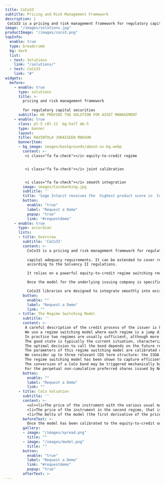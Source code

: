 ```yaml
---
title: CoCo33
subtitle: Pricing and Risk Management Framework
description: |
 CoCo33 is a pricing and risk management framework for regulatory capital securities issued by banks following the Basel III capital adequacy requirements. It relies on a powerful equity-to-credit regime switching reduced form model with stochastic bail-in intensities and stochastic credit to analyse AT1 CoCo bonds, perpetual non-cumulative preferred shares and Tier 2 bonds issued by banks.
image: "/images/solutions.jpg"
productImage: "/images/coco3.png"
topInfo:
  enable: true
  type: breadcrumb
  bg: dark
  list:
  - text: Solutions
    link: "/solutions/"
  - text: CoCo33
    link: "#"
widgets:
  before:
    - enable: true
      type: solutions
      title: >-
        pricing and risk management framework    
        
        for regulatory capital securities
      subtitle: WE PROVIDE THE SOLUTION FOR ASSET MANAGEMENT
    - enable: true
      class: pt-5 c0l-12  bg-half mb-5
      type: banner
      layout: 
      title: RAVINTOLA JOKAISEEN MAKUUN
      bannerItem:
      - bg_image: images/backgrounds/about-us-bg.webp
        content: >-
         <i class="fa fa-check"></i> equity-to-credit regime    


         <i class="fa fa-check"></i> joint calibration    


         <i class="fa fa-check"></i> smooth integration        
        image: images/Cocobanking.jpg
        subtitle: ''
        title: 'Sage Intacct receives the  highest product score in  Core Financials'
        button:
          enable: "true"
          label: "Request a Demo"
          popup: "true"
          link: "#requestdemo"
    - enable: true
      type: accordian
      lists:
      - title: Overview
        subtitle: 'CoCo33'
        content: >-
          CoCo33 is a pricing and risk management framework for regulatory capital securities issued by banks following the Basel III  
          
          capital adequacy requirements. It can be extended to cover regulatory capital securities issued by insurance companies 
          according to the Solvency II regulations.    

          It relies on a powerful equity-to-credit regime switching reduced form model with stochastic bail-in intensities and stochastic credit to analyse AT1 CoCo bonds, perpetual non-cumulative preferred shares and Tier 2 bonds issued by banks. The regime switching model is jointly calibrated on the market quotes of all relevant securities related to the issuing bank such as credit default swaps, options and bonds, on top of the regulatory instruments themselves. Joint calibration allows for consistent pricing and leads to meaningful hedge ratios and risk parameters.    

          Once the model for the underlying issuing company is specified, either through calibration or manually, it can be used to evaluate the regulatory securities, to produce hedge ratios or risk parameters, or to analyse various risk scenarios. The product includes a database of terms and conditions and a technology to  serialize and store either the model parameters or the entire environment used in the calibration.    

          CoCo33 libraries are designed to integrate smoothly into existing risk management or front office systems. Excel add-ins offer an intuitive way to deploy the solution on a desk. A simple and intuitive Excel based utility is provided to test the various functionalities of the product.
        button:
          enable: ""
          label: "Request a Demo" 
          link: ""
      - title: The Regime Switching Model
        subtitle: ''
        content: >-
         A careful description of the credit process of the issuer is key to model the call feature present in AT1 CoCo bonds or non-cumulative preferred shares, and            therefore also the effective maturity of the instrument. 
         We use a regime switching model where each regime is a jump diffusion with its own volatility level. In each regime, a jump in the underlying share price may          be due to multiple factors. It could result from a regulatory or a contractual bail-in, or it could be due to default which sends the share price to zero.              Finally a switch between regimes is also associated with a jump in the underlying share price, thereby generating complex correlation patterns between                  volatility, share price, credit and bail-intensities.
         In practice two regimes are usually sufficient, although more complex structures with three regimes may be possible in some complex cases, in particular to            accommodate non monotonic CDS term structures. With two regimes, one of them can be labelled as the good state, while the other one is viewed as the bad state          for the issuing bank.
         The good state is typically the current situation, characterized by low volatility and a good credit rating, therefore with a low probability of default and            low intensty of bail-in. With some probability the bank may switch at any time to the bad state (think of it as a downgrade) characterized by a high risk of            default, a higher volatility level, and larger bail-in intensities. At the time of the switch or downgrade one would expect to see a significant negative jump          on the price of the underlying share price.
         The optimal decision to call the bond depends on the future regime, which renders both the timing of the call and the actual maturity of the bond stochastic.
         The parameters of this regime switching model are calibrated on all derivative quotes available for the issuing bank. In practice this often means a list of            American vanilla options and CDS quotes, a framework known as the Equity-to-Credit universe. 
         We consider up to three relevant CDS term structure: the ISDA 2003 subordinated and senior CDS curve and the ISDA 2014 subordinated curve. In absence of CDS            quotes, standard bond quotes of various maturities can be used to calibrate the credit component of the model.
         The regime switching model has been shown to capture efficiently a large number of derivative instruments in a consistent way, with the same model explaining          both the short term and the long term behaviour of the options and the credit default swaps.
         The conversion of a CoCo bond may be triggered mechanically by a particular CET1 level or it may be forced by the regulator at the point of non viability. We          consider a reduced form model where the bail-in of the CoCo bond is triggered by two Poisson processes whose intensities depends on the credit regime. One              Poisson process corresponds to the contracual bail-in which depends on the CET1 level while the other describes the regulatory bail-in. In a simple two regime          setting, the bail-in intensities in the current good credit state is low while they becomes significant in the bad regime.
         For the perpetual non-cumulative preferred shares issued by North American banks, we only consider the regulatory bail-in since these instruments do not have          a CoCo feature.
        button:
          enable: ""
          label: "Request a Demo" 
          link: ""
      - title: CoCo Valuation
        subtitle: ''
        content: >-
          <ul><li>The price of the instrument with the various usual market conventions (clean or dirty, as a percentage of nominal).</li> <li>The price of the instrument assuming that it is called by the isuer at the next call date.</li>
          <li>The price of the instrument in the second regime, that is if a credit downgrade were to occur instantly.</li>
          <li>The Delta of the model (the first derivative of the price of the instrument with respect to the price of the stock of the underlying issuing  company). It is meaningful for CoCos which convert into equity upon trigger of the bail-in.</li><li>The yield to maturity in case of a T2 bond with finite maturity.</li><li>The yield to next call for a perpetual AT1 bond or a perpetual preferred share.</li><li>The optimal joint hedge ratios on the underlying and a CDS.</li></ul>
        beforeText: >-
          Once the model has been calibrated to the equity-to-credit universe, CoCo33 proposes numerous functionalities to analyse the regulatory securities. CoCo33 currently provides the following outputs for a given capital regulatory instrument:
        gallery:
        - image: "/images/spread.png"
          title: ""
        - image: "/images/model.png"
          title: ""
        button:
          enable: "true"
          label: "Request a Demo"
          link: "#requestdemo"
          popup: "true"
        afterText: >-
---
```

